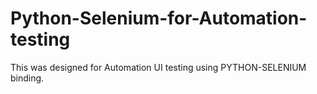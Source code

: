 # Python-Selenium-for-Automation-testing
This was designed for Automation UI testing using PYTHON-SELENIUM binding.
 
